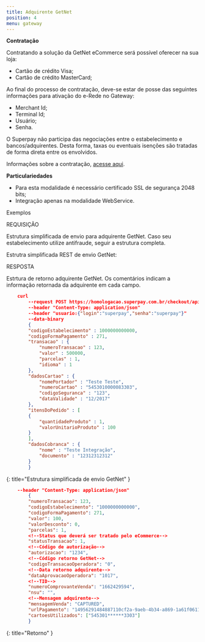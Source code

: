 ```yaml
---
title: Adquirente GetNet
position: 4
menu: gateway
---
```



**Contratação**

Contratando a solução da GetNet eCommerce será possível oferecer na sua loja:

* Cartão de crédito Visa;
* Cartão de crédito MasterCard;

Ao final do processo de contratação, deve-se estar de posse das seguintes informações para ativação do e-Rede no Gateway:

* Merchant Id;
* Terminal Id;
* Usuário;
* Senha.

O Superpay não participa das negociações entre o estabelecimento e bancos/adquirentes. Desta forma, taxas ou eventuais isenções são tratadas de forma direta entre os envolvidos.

Informações sobre a contratação, <a href="https://www.getnet.com.br/#/solucoes/e-commerce" target="_blank" class="linkPadraoVerde">acesse aqui</a>.

**Particulariedades**

* Para esta modalidade é necessário certificado SSL de segurança 2048 bits;
* Integração apenas na modalidade WebService.

Exemplos

REQUISIÇÃO

Estrutura simplificada de envio para adquirente GetNet. Caso seu estabelecimento utilize antifraude, seguir a estrutura completa.


Estrutra simplificada REST de envio GetNet:


RESPOSTA

Estrtura de retorno adquirente GetNet. Os comentários indicam a informação retornada da adquirente em cada campo.

~~~json
    curl
        --request POST https://homologacao.superpay.com.br/checkout/api/v2/transacao
        --header "Content-Type: application/json"
        --header "usuario:{"login":"superpay","senha":"superpay"}"
        --data-binary
        {
        "codigoEstabelecimento" : 1000000000000,
        "codigoFormaPagamento" : 271,
        "transacao" : {
            "numeroTransacao" : 123,
            "valor" : 500000,
            "parcelas" : 1,
            "idioma" : 1
        },
        "dadosCartao" : {
            "nomePortador" : "Teste Teste",
            "numeroCartao" : "5453010000083303",
            "codigoSeguranca" : "123",
            "dataValidade" : "12/2017"
        },
        "itensDoPedido" : [
        {
            "quantidadeProduto" : 1,
            "valorUnitarioProduto" : 100
        }
        ],
        "dadosCobranca" : {
            "nome" : "Teste Integração",
            "documento" : "12312312312"
        }
        }

~~~
{: title="Estrutura simplificada de envio GetNet" }

~~~json
    --header "Content-Type: application/json"
        {
        "numeroTransacao": 123,
        "codigoEstabelecimento": "1000000000000",
        "codigoFormaPagamento": 271,
        "valor": 100,
        "valorDesconto": 0,
        "parcelas": 1,
        <!--Status que deverá ser tratado pelo eCommerce-->
        "statusTransacao": 1,
        <!--Código de autorização-->
        "autorizacao": "1234",
        <!--Código retorno GetNet-->
        "codigoTransacaoOperadora": "0",
        <!--Data retorno adquirente-->
        "dataAprovacaoOperadora": "1017",
        <!--TID-->
        "numeroComprovanteVenda": "1662429594",
        "nsu": "",
        <!--Mensagem adquirente-->
        "mensagemVenda": "CAPTURED",
        "urlPagamento": "14956291484887110cf2a-9aeb-4b34-a869-1a61f0611b66",
        "cartoesUtilizados": ["545301******3303"]
        }
~~~
{: title="Retorno" }